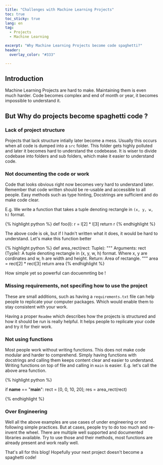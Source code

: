 ```yaml
---
title: "Challenges with Machine Learning Projects"
toc: true
toc_sticky: true
lang: en
tag:
  - Projects
  - Machine Learning

excerpt: "Why Machine Learning Projects become code spaghetti?"
header:
  overlay_color: "#333"

---
```


## Introduction

Machine Learning Projects are hard to make. Maintaining them is even much harder.
Code becomes complex and end of month or year, it becomes impossible to understand it.

## But Why do projects become spaghetti code ?

### Lack of project structure

Projects that lack structure intially later become a mess. Usually this occurs when all code is dumped into a `src` folder.
This folder gets highly polluted and later it becomes hard to understand the codebease.
It is wiser to divide codebase into folders and sub folders, which make it easier to understand code.

### Not documenting the code or work 

Code that looks obvious right now becomes very hard to understand later.
Remember that code written should be re-usable and accessible to all people.
Easy methods such as type hinting, Docstrings are sufficient and do make code clear.

E.g. We write a function that takes a tuple denoting rectangle in `(x, y, w, h)` format.

{% highlight python %}
def foo(l):
  r = l[2] * l[3]
  return r
{% endhighlight %}

The above code is ok, but if I hadn't written what it does, it would be hard to understand.
Let's make this function better

{% highlight python %}
def area_rect(rect: Tuple):
  """
  Arguments:
    rect (Typle): A tuple denoting rectangle in (x, y, w, h) format.
    Where x, y are cordinates and w, h are width and height.
  Return:
    Area of rectangle.
  """
  area = rect[2] * rect[3]
  return area
{% endhighlight %}

How simple yet so powerful can docuemnting be !

### Missing requirements, not specifing how to use the project 

These are small additions, such as having a `requirements.txt` file can help people to replicate your computer packages.
Which would enable them to stay consistent with your work.

Having a proper `Readme` which describes how the projects is structured and how it should be run is really helpful.
It helps people to replicate your code and try it for their work.

### Not using functions

Most people work without writing functions. This does not make code modular and harder to comprehend.
Simply having functions with docstrings and calling them keeps content clear and easier to understand.
Writing functions on top of file and calling in `main` is easier. E.g. let's call the above area function.

{% highlight python %}

if __name__ == "__main__":
  rect = [0, 0, 10, 20];
  res = area_rect(rect)

{% endhighlight %}

### Over Engineering

Well all the above examples are use cases of under engineering or not following simple practices.
But at cases, people try to do too much and re-invent the wheel. There are multiple well supported and documented libraries available.
Try to use those and their methods, most functions are already present and work really well.

That's all for this blog! Hopefully your next project doesn't become a spaghetti code!
